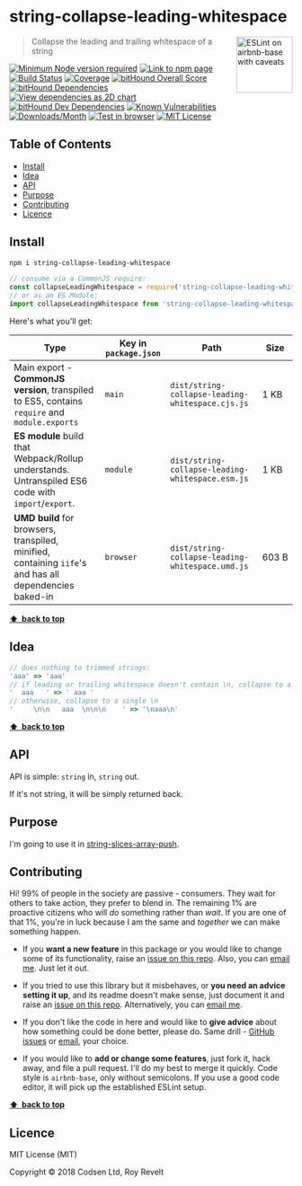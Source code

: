 # string-collapse-leading-whitespace

<a href="https://github.com/revelt/eslint-on-airbnb-base-badge" style="float: right; padding: 0 0 20px 20px;"><img src="https://cdn.rawgit.com/revelt/eslint-on-airbnb-base-badge/0c3e46c9/lint-badge.svg" alt="ESLint on airbnb-base with caveats" width="100" align="right"></a>

> Collapse the leading and trailing whitespace of a string

[![Minimum Node version required][node-img]][node-url]
[![Link to npm page][npm-img]][npm-url]
[![Build Status][travis-img]][travis-url]
[![Coverage][cov-img]][cov-url]
[![bitHound Overall Score][overall-img]][overall-url]
[![bitHound Dependencies][deps-img]][deps-url]
[![View dependencies as 2D chart][deps2d-img]][deps2d-url]
[![bitHound Dev Dependencies][dev-img]][dev-url]
[![Known Vulnerabilities][vulnerabilities-img]][vulnerabilities-url]
[![Downloads/Month][downloads-img]][downloads-url]
[![Test in browser][runkit-img]][runkit-url]
[![MIT License][license-img]][license-url]

## Table of Contents

<!-- START doctoc generated TOC please keep comment here to allow auto update -->
<!-- DON'T EDIT THIS SECTION, INSTEAD RE-RUN doctoc TO UPDATE -->


- [Install](#install)
- [Idea](#idea)
- [API](#api)
- [Purpose](#purpose)
- [Contributing](#contributing)
- [Licence](#licence)

<!-- END doctoc generated TOC please keep comment here to allow auto update -->

## Install

```bash
npm i string-collapse-leading-whitespace
```

```js
// consume via a CommonJS require:
const collapseLeadingWhitespace = require('string-collapse-leading-whitespace')
// or as an ES Module:
import collapseLeadingWhitespace from 'string-collapse-leading-whitespace'
```

Here's what you'll get:

Type            | Key in `package.json` | Path  | Size
----------------|-----------------------|-------|--------
Main export - **CommonJS version**, transpiled to ES5, contains `require` and `module.exports` | `main`                | `dist/string-collapse-leading-whitespace.cjs.js` | 1&nbsp;KB
**ES module** build that Webpack/Rollup understands. Untranspiled ES6 code with `import`/`export`. | `module`              | `dist/string-collapse-leading-whitespace.esm.js` | 1&nbsp;KB
**UMD build** for browsers, transpiled, minified, containing `iife`'s and has all dependencies baked-in | `browser`            | `dist/string-collapse-leading-whitespace.umd.js` | 603&nbsp;B

**[⬆ &nbsp;back to top](#)**

## Idea

```js
// does nothing to trimmed strings:
'aaa' => 'aaa'
// if leading or trailing whitespace doesn't contain \n, collapse to a single space
'  aaa   ' => ' aaa '
// otherwise, collapse to a single \n
'     \n\n   aaa  \n\n\n    ' => '\naaa\n'
```

**[⬆ &nbsp;back to top](#)**

## API

API is simple: `string` in, `string` out.

If it's not string, it will be simply returned back.

## Purpose

I'm going to use it in [string-slices-array-push](https://github.com/codsen/string-slices-array-push).

## Contributing

Hi! 99% of people in the society are passive - consumers. They wait for others to take action, they prefer to blend in. The remaining 1% are proactive citizens who will _do_ something rather than _wait_. If you are one of that 1%, you're in luck because I am the same and _together_ we can make something happen.

* If you **want a new feature** in this package or you would like to change some of its functionality, raise an [issue on this repo](https://github.com/codsen/string-collapse-leading-whitespace/issues). Also, you can [email me](mailto:roy@codsen.com). Just let it out.

* If you tried to use this library but it misbehaves, or **you need an advice setting it up**, and its readme doesn't make sense, just document it and raise an [issue on this repo](https://github.com/codsen/string-collapse-leading-whitespace/issues). Alternatively, you can [email me](mailto:roy@codsen.com).

* If you don't like the code in here and would like to **give advice** about how something could be done better, please do. Same drill - [GitHub issues](https://github.com/codsen/string-collapse-leading-whitespace/issues) or [email](mailto:roy@codsen.com), your choice.

* If you would like to **add or change some features**, just fork it, hack away, and file a pull request. I'll do my best to merge it quickly. Code style is `airbnb-base`, only without semicolons. If you use a good code editor, it will pick up the established ESLint setup.

**[⬆ &nbsp;back to top](#)**

## Licence

MIT License (MIT)

Copyright © 2018 Codsen Ltd, Roy Revelt

[node-img]: https://img.shields.io/node/v/string-collapse-leading-whitespace.svg?style=flat-square&label=works%20on%20node
[node-url]: https://www.npmjs.com/package/string-collapse-leading-whitespace

[npm-img]: https://img.shields.io/npm/v/string-collapse-leading-whitespace.svg?style=flat-square&label=release
[npm-url]: https://www.npmjs.com/package/string-collapse-leading-whitespace

[travis-img]: https://img.shields.io/travis/codsen/string-collapse-leading-whitespace.svg?style=flat-square
[travis-url]: https://travis-ci.org/codsen/string-collapse-leading-whitespace

[cov-img]: https://coveralls.io/repos/github/codsen/string-collapse-leading-whitespace/badge.svg?style=flat-square?branch=master
[cov-url]: https://coveralls.io/github/codsen/string-collapse-leading-whitespace?branch=master

[overall-img]: https://img.shields.io/bithound/code/github/codsen/string-collapse-leading-whitespace.svg?style=flat-square
[overall-url]: https://www.bithound.io/github/codsen/string-collapse-leading-whitespace

[deps-img]: https://img.shields.io/bithound/dependencies/github/codsen/string-collapse-leading-whitespace.svg?style=flat-square
[deps-url]: https://www.bithound.io/github/codsen/string-collapse-leading-whitespace/master/dependencies/npm

[deps2d-img]: https://img.shields.io/badge/deps%20in%202D-see_here-08f0fd.svg?style=flat-square
[deps2d-url]: http://npm.anvaka.com/#/view/2d/string-collapse-leading-whitespace

[dev-img]: https://img.shields.io/bithound/devDependencies/github/codsen/string-collapse-leading-whitespace.svg?style=flat-square
[dev-url]: https://www.bithound.io/github/codsen/string-collapse-leading-whitespace/master/dependencies/npm

[vulnerabilities-img]: https://snyk.io/test/github/codsen/string-collapse-leading-whitespace/badge.svg?style=flat-square
[vulnerabilities-url]: https://snyk.io/test/github/codsen/string-collapse-leading-whitespace

[downloads-img]: https://img.shields.io/npm/dm/string-collapse-leading-whitespace.svg?style=flat-square
[downloads-url]: https://npmcharts.com/compare/string-collapse-leading-whitespace

[runkit-img]: https://img.shields.io/badge/runkit-test_in_browser-a853ff.svg?style=flat-square
[runkit-url]: https://npm.runkit.com/string-collapse-leading-whitespace

[license-img]: https://img.shields.io/npm/l/string-collapse-leading-whitespace.svg?style=flat-square
[license-url]: https://github.com/codsen/string-collapse-leading-whitespace/blob/master/license.md
